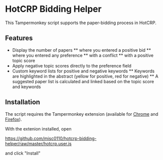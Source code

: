 # HotCRP Bidding Helper

This Tampermonkey script supports the paper-bidding process in HotCRP. 

## Features

* Display the number of papers
** where you entered a positive bid
** where you entered any preference
** with a conflict
** with a positive topic score
* Apply negative topic scores directly to the preference field
* Custom keyword lists for positive and negative keywords
** Keywords are highlighted in the abstract (yellow for positive, red for negative)
** A suggested paper list is calculated and linked based on the topic score and keywords

## Installation

The script requires the Tampermonkey extension (available for [Chrome](https://chrome.google.com/webstore/detail/tampermonkey/dhdgffkkebhmkfjojejmpbldmpobfkfo?hl=en) and [Firefox](https://addons.mozilla.org/en-US/firefox/addon/tampermonkey/)).

With the extenion installed, open 

https://github.com/misc0110/hotcrp-bidding-helper/raw/master/hotcrp.user.js

and click "Install"
